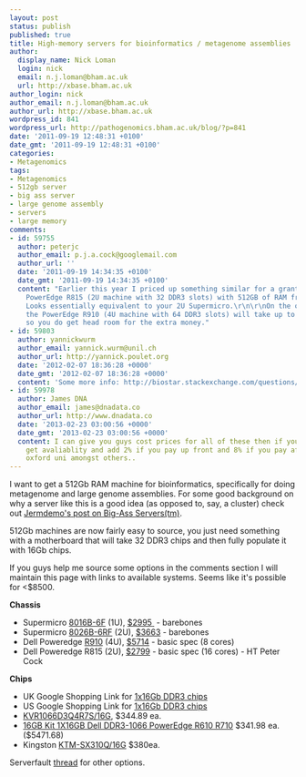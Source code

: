 ```yaml
---
layout: post
status: publish
published: true
title: High-memory servers for bioinformatics / metagenome assemblies
author:
  display_name: Nick Loman
  login: nick
  email: n.j.loman@bham.ac.uk
  url: http://xbase.bham.ac.uk
author_login: nick
author_email: n.j.loman@bham.ac.uk
author_url: http://xbase.bham.ac.uk
wordpress_id: 841
wordpress_url: http://pathogenomics.bham.ac.uk/blog/?p=841
date: '2011-09-19 12:48:31 +0100'
date_gmt: '2011-09-19 12:48:31 +0100'
categories:
- Metagenomics
tags:
- Metagenomics
- 512gb server
- big ass server
- large genome assembly
- servers
- large memory
comments:
- id: 59755
  author: peterjc
  author_email: p.j.a.cock@googlemail.com
  author_url: ''
  date: '2011-09-19 14:34:35 +0100'
  date_gmt: '2011-09-19 14:34:35 +0100'
  content: "Earlier this year I priced up something similar for a grant using a Dell
    PowerEdge R815 (2U machine with 32 DDR3 slots) with 512GB of RAM from Crucial.
    Looks essentially equivalent to your 2U Supermicro.\r\n\r\nOn the other hand,
    the PowerEdge R910 (4U machine with 64 DDR3 slots) will take up to 1024GB of RAM
    so you do get head room for the extra money."
- id: 59803
  author: yannickwurm
  author_email: yannick.wurm@unil.ch
  author_url: http://yannick.poulet.org
  date: '2012-02-07 18:36:28 +0000'
  date_gmt: '2012-02-07 18:36:28 +0000'
  content: 'Some more info: http://biostar.stackexchange.com/questions/16129/big-ass-servers-storage'
- id: 59978
  author: James DNA
  author_email: james@dnadata.co
  author_url: http://www.dnadata.co
  date: '2013-02-23 03:00:56 +0000'
  date_gmt: '2013-02-23 03:00:56 +0000'
  content: I can give you guys cost prices for all of these then if you want to buy
    get avaliablity and add 2% if you pay up front and 8% if you pay after.. I supply
    oxford uni amongst others..
---
```

<p>I want to get a 512Gb RAM machine for bioinformatics, specifically for doing metagenome and large genome assemblies. For some good background on why a server like this is a good idea (as opposed to, say, a cluster) check out <a href="http://jermdemo.blogspot.com/2011/06/big-ass-servers-and-myths-of-clusters.html">Jermdemo's post on Big-Ass Servers(tm)</a>.</p>
<p>512Gb machines are now fairly easy to source, you just need something with a motherboard that will take 32 DDR3 chips and then fully populate it with 16Gb chips.</p>
<p>If you guys help me source some options in the comments section I will maintain this page with links to available systems. Seems like it's possible for &lt;$8500.</p>
<p><strong>Chassis</strong></p>
<ul>
<li>Supermicro <a href="http://www.supermicro.com/products/system/1U/8016/SYS-8016B-6.cfm?SAS=Y">8016B-6F</a> (1U), <a href="http://www.acmemicro.com/ShowProduct.aspx?pid=8017">$2995</a><a href="http://www.acmemicro.com/ShowProduct.aspx?pid=8017"> </a> - barebones</li>
<li>Supermicro <a href="http://www.supermicro.com/products/system/2U/8026/SYS-8026B-6R.cfm?SAS=Y">8026B-6RF</a> (2U), <a href="http://www.berkcom.com/SuperMicro/8026B-TRF.php">$3663</a> - barebones</li>
<li>Dell Poweredge <a href="http://configure.us.dell.com/dellstore/config.aspx?oc=becty2y&amp;c=us&amp;l=en&amp;s=bsd&amp;cs=04&amp;model_id=poweredge-r910">R910</a> (4U), <a href="http://configure.us.dell.com/dellstore/config.aspx?oc=becty2y&amp;c=us&amp;l=en&amp;s=bsd&amp;cs=04&amp;model_id=poweredge-r910">$5714</a> - basic spec (8 cores)</li>
<li>Dell Poweredge R815 (2U), <a href="http://configure.us.dell.com/dellstore/config.aspx?oc=bet112y&amp;c=us&amp;l=en&amp;s=bsd&amp;cs=04&amp;model_id=poweredge-r815">$2799</a> - basic spec (16 cores) - HT Peter Cock</li>
</ul>
<p><strong></strong><strong>Chips</strong></p>
<ul>
<li>UK Google Shopping Link for <a href="http://www.google.co.uk/search?gcx=w&amp;sourceid=chrome&amp;ie=UTF-8&amp;q=16gb+ddr3#sclient=psy-ab&amp;hl=en&amp;safe=off&amp;tbm=shop&amp;source=hp&amp;q=1x16gb+ddr3&amp;pbx=1&amp;oq=1x16gb+ddr3&amp;aq=f&amp;aqi=&amp;aql=&amp;gs_sm=e&amp;gs_upl=2049l2274l1l3273l2l2l0l0l0l0l165l256l1.1l2l0&amp;bav=on.2,or.r_gc.r_pw.&amp;fp=e94aaf1026f837ff&amp;biw=2304&amp;bih=1290  ">1x16Gb DDR3 chips</a></li>
<li>US Google Shopping Link for <a href="http://www.google.com/search?q=1x16gb+ddr3&amp;hl=en&amp;safe=off&amp;tbm=shop&amp;ei=Ojp3Tq7dCuOi0QWwy92aCA&amp;start=10&amp;sa=N&amp;bav=on.2,or.r_gc.r_pw.&amp;biw=2304&amp;bih=1290">1x16Gb DDR3 chips</a></li>
<li><a href="http://www.cdw.com/shop/products/Kingston-ValueRAM-memory-16-GB-DIMM-240-pin-DDR3/2364904.aspx">KVR1066D3Q4R7S/16G</a>, $344.89 ea.</li>
<li><a href="http://www.provantage.com/dataram-memory-drl1066rq-16gb~7DRMP15M.htm ">16GB Kit 1X16GB Dell DDR3-1066 PowerEdge R610 R710</a> $341.98 ea. ($5471.68)</li>
<li>Kingston <a href=" http://www.serversupply.com/products/part_search/pid_lookup.asp?pid=156716">KTM-SX310Q/16G</a> $380ea.</li>
</ul>
<div>Serverfault <a href="http://serverfault.com/questions/31394/where-to-purchase-a-server-capable-of-512gb-of-ram">thread</a> for other options.</div>
